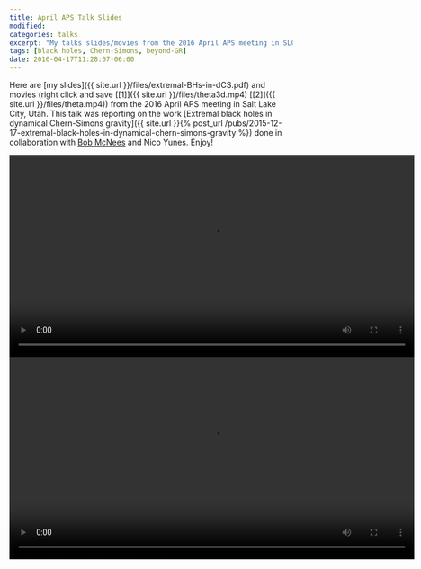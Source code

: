 ```yaml
---
title: April APS Talk Slides
modified:
categories: talks
excerpt: "My talks slides/movies from the 2016 April APS meeting in SLC"
tags: [black holes, Chern-Simons, beyond-GR]
date: 2016-04-17T11:28:07-06:00
---
```


Here are [my slides]({{ site.url }}/files/extremal-BHs-in-dCS.pdf) and
movies (right click and save
[[1]]({{ site.url }}/files/theta3d.mp4)
[[2]]({{ site.url }}/files/theta.mp4))
from the 2016 April APS meeting in Salt Lake City, Utah.  This talk
was reporting on the work
[Extremal black holes in dynamical Chern-Simons gravity]({{ site.url }}{% post_url /pubs/2015-12-17-extremal-black-holes-in-dynamical-chern-simons-gravity %})
done in collaboration with [Bob McNees](http://jacobi.luc.edu/) and
Nico Yunes.
Enjoy!

<video controls style="height:360px;" >
  <source src="{{ site.url }}/files/theta3d.webm" type="video/webm">
  <source src="{{ site.url }}/files/theta3d.mp4" type="video/mp4">
  Your browser does not support the <code>video</code> element.
</video>

<video controls style="height:360px;" >
  <source src="{{ site.url }}/files/theta.webm" type="video/webm">
  <source src="{{ site.url }}/files/theta.mp4" type="video/mp4">
  Your browser does not support the <code>video</code> element.
</video>
